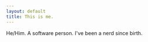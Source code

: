 ```yaml
---
layout: default
title: This is me.
---
```


He/Him. A software person. I've been a nerd since birth.